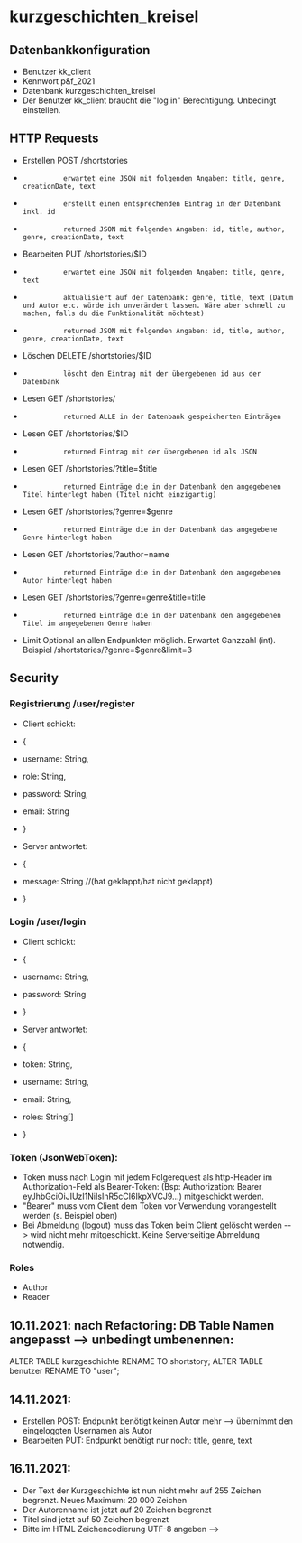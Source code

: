 # kurzgeschichten_kreisel

## Datenbankkonfiguration
- Benutzer kk_client
- Kennwort p&f_2021
- Datenbank kurzgeschichten_kreisel
- Der Benutzer kk_client braucht die "log in" Berechtigung. Unbedingt einstellen.

## HTTP Requests
- Erstellen POST /shortstories
-               erwartet eine JSON mit folgenden Angaben: title, genre, creationDate, text
-               erstellt einen entsprechenden Eintrag in der Datenbank inkl. id
-               returned JSON mit folgenden Angaben: id, title, author, genre, creationDate, text

- Bearbeiten PUT /shortstories/\$ID
-               erwartet eine JSON mit folgenden Angaben: title, genre, text
-               aktualisiert auf der Datenbank: genre, title, text (Datum und Autor etc. würde ich unverändert lassen. Wäre aber schnell zu machen, falls du die Funktionalität möchtest)
-               returned JSON mit folgenden Angaben: id, title, author, genre, creationDate, text

- Löschen DELETE /shortstories/\$ID
-               löscht den Eintrag mit der übergebenen id aus der Datenbank

- Lesen GET /shortstories/
-               returned ALLE in der Datenbank gespeicherten Einträgen

- Lesen GET /shortstories/\$ID
-               returned Eintrag mit der übergebenen id als JSON

- Lesen GET /shortstories/?title=\$title
-               returned Einträge die in der Datenbank den angegebenen Titel hinterlegt haben (Titel nicht einzigartig)

- Lesen GET /shortstories/?genre=\$genre
-               returned Einträge die in der Datenbank das angegebene Genre hinterlegt haben

- Lesen GET /shortstories/?author=name
-               returned Einträge die in der Datenbank den angegebenen Autor hinterlegt haben

- Lesen GET /shortstories/?genre=genre&title=title
-               returned Einträge die in der Datenbank den angegebenen Titel im angegebenen Genre haben

- Limit Optional an allen Endpunkten möglich. Erwartet Ganzzahl (int). Beispiel /shortstories/?genre=\$genre&limit=3

## Security
### Registrierung    /user/register
- Client schickt:
-   {
-   username: String,
-   role: String,
-   password: String,
-   email: String
-   }

- Server antwortet:
-   {
-   message: String //(hat geklappt/hat nicht geklappt)
-   }

### Login            /user/login
- Client schickt:
-   {
-   username: String,
-   password: String
-   }

- Server antwortet:
-   {
-   token: String,
-   username: String,
-   email: String,
-   roles: String[]
-   }

### Token (JsonWebToken): 
- Token muss nach Login mit jedem Folgerequest als http-Header im Authorization-Feld als Bearer-Token: (Bsp: Authorization: Bearer eyJhbGciOiJIUzI1NiIsInR5cCI6IkpXVCJ9...) mitgeschickt werden.
- "Bearer" muss vom Client dem Token vor Verwendung vorangestellt werden (s. Beispiel oben)
- Bei Abmeldung (logout) muss das Token beim Client gelöscht werden --> wird nicht mehr mitgeschickt. Keine Serverseitige Abmeldung notwendig.

### Roles
- Author
- Reader

## 10.11.2021: nach Refactoring: DB Table Namen angepasst --> unbedingt umbenennen:
ALTER TABLE kurzgeschichte RENAME TO shortstory;
ALTER TABLE benutzer RENAME TO "user";

## 14.11.2021: 
- Erstellen POST: Endpunkt benötigt keinen Autor mehr --> übernimmt den eingeloggten Usernamen als Autor
- Bearbeiten PUT: Endpunkt benötigt nur noch: title, genre, text

## 16.11.2021:
- Der Text der Kurzgeschichte ist nun nicht mehr auf 255 Zeichen begrenzt. Neues Maximum: 20 000 Zeichen
- Der Autorenname ist jetzt auf 20 Zeichen begrenzt
- Titel sind jetzt auf 50 Zeichen begrenzt
- Bitte im HTML Zeichencodierung UTF-8 angeben --> <meta charset="utf-8"/>
